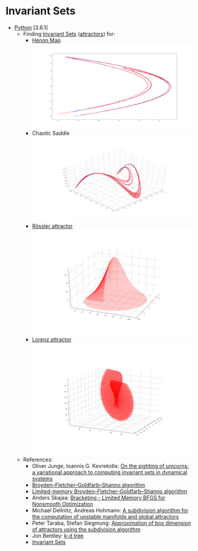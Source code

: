 # Invariant Sets
* [Python](https://docs.python.org/3/whatsnew/3.6.html) [3.6.1]
  * Finding [Invariant Sets](https://en.wikipedia.org/wiki/Invariant_(mathematics)) ([attractors](https://en.wikipedia.org/wiki/Attractor)) for:
    * [Hénon Map](https://en.wikipedia.org/wiki/H%C3%A9non_map)
    ![Hénon](/Invariant-Sets-Attractors/images/henon_1000_points_1000_steps_13_subdivision.png)
    * Chaotic Saddle
    ![Chaotic Saddle](/Invariant-Sets-Attractors/images/chaotic_saddle_1000_points_1000_steps_9_subdivision.png)
    * [Rössler attractor](https://en.wikipedia.org/wiki/R%C3%B6ssler_attractor)
    ![Rössler attractor](/Invariant-Sets-Attractors/images/rossler.png)
    * [Lorenz attractor](http://mathworld.wolfram.com/LorenzAttractor.html)
    ![Lorenz attractor](/Invariant-Sets-Attractors/images/lorenz.png)
  * References:
    * Oliver Junge, Ioannis G. Kevrekidis: [On the sighting of unicorns: a variational approach to computing invariant sets in dynamical systems](https://arxiv.org/abs/1610.04843)
    * [Broyden–Fletcher–Goldfarb–Shanno algorithm](https://en.wikipedia.org/wiki/Broyden%E2%80%93Fletcher%E2%80%93Goldfarb%E2%80%93Shanno_algorithm)
    * [Limited-memory Broyden–Fletcher–Goldfarb–Shanno algorithm](https://en.wikipedia.org/wiki/Limited-memory_BFGS)
    * Anders Skajaa: [Bracketing - Limited Memory BFGS for Nonsmooth Optimization](http://cs.nyu.edu/overton/mstheses/skajaa/msthesis.pdf)
    * Michael Dellnitz, Andreas Hohmann: [A subdivision algorithm for the computation of unstable manifolds and global attractors](https://opus4.kobv.de/opus4-zib/frontdoor/deliver/index/docId/177/file/SC-95-11.pdf)
    * Peter Taraba, Stefan Siegmung: [Approximation of box dimension of attractors using the subdivision algorithm](http://dx.doi.org/10.1080/14689360500141772)
    * Jon Bentley: [k-d tree](https://en.wikipedia.org/wiki/K-d_tree)
    * [Invariant Sets](http://www.frisky.world/p/invariant-sets.html)
